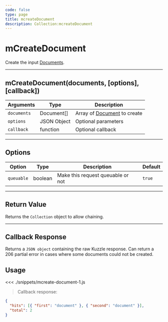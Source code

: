 ```yaml
---
code: false
type: page
title: mcreateDocument
description: Collection:mcreateDocument
---
```


# mCreateDocument

Create the input [Documents](/sdk/js/5/core-classes/document/).

---

## mCreateDocument(documents, [options], [callback])

| Arguments   | Type        | Description                                        |
| ----------- | ----------- | -------------------------------------------------- |
| `documents` | Document[]  | Array of [Document](/sdk/js/5/core-classes/document/) to create |
| `options`   | JSON Object | Optional parameters                                |
| `callback`  | function    | Optional callback                                  |

---

## Options

| Option     | Type    | Description                       | Default |
| ---------- | ------- | --------------------------------- | ------- |
| `queuable` | boolean | Make this request queuable or not | `true`  |

---

## Return Value

Returns the `Collection` object to allow chaining.

---

## Callback Response

Returns a `JSON object` containing the raw Kuzzle response.
Can return a 206 partial error in cases where some documents could not be created.

## Usage

<<< ./snippets/mcreate-document-1.js

> Callback response:

```json
{
  "hits": [{ "first": "document" }, { "second": "document" }],
  "total": 2
}
```
